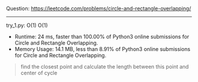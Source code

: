 Question: https://leetcode.com/problems/circle-and-rectangle-overlapping/

---

try_1.py: O(1) O(1)

* Runtime: 24 ms, faster than 100.00% of Python3 online submissions for Circle and Rectangle Overlapping.
* Memory Usage: 14.1 MB, less than 8.91% of Python3 online submissions for Circle and Rectangle Overlapping.

> find the closest point and calculate the length between this point and center of cycle